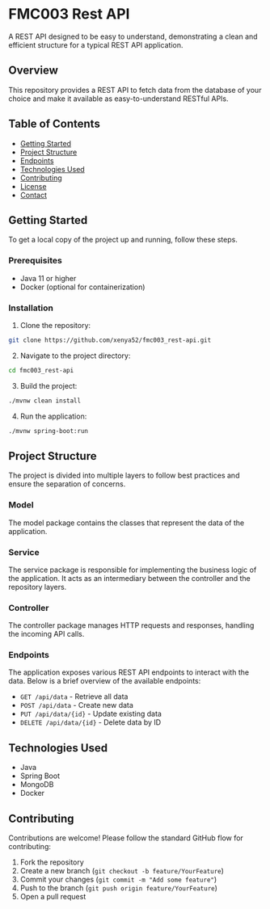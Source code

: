 # FMC003 Rest API

A REST API designed to be easy to understand, demonstrating a clean and efficient structure for a typical REST API application.

Overview
---------

This repository provides a REST API to fetch data from the database of your choice and make it available as easy-to-understand RESTful APIs.

Table of Contents
---------

- [Getting Started](Getting-Started)
- [Project Structure](Project-Structure)
- [Endpoints](Endpoints)
- [Technologies Used](Technologies-Used)
- [Contributing](Contributing)
- [License](License)
- [Contact](Contact)

Getting Started
---------

To get a local copy of the project up and running, follow these steps.

### Prerequisites

- Java 11 or higher
- Docker (optional for containerization)

### Installation

1. Clone the repository:
``` bash
git clone https://github.com/xenya52/fmc003_rest-api.git
```
2. Navigate to the project directory:
``` bash
cd fmc003_rest-api
```
3. Build the project:
``` bash
./mvnw clean install
```
4. Run the application:
```bash
./mvnw spring-boot:run
```

Project Structure
---------

The project is divided into multiple layers to follow best practices and ensure the separation of concerns.

### Model

The model package contains the classes that represent the data of the application.

### Service

The service package is responsible for implementing the business logic of the application. It acts as an intermediary between the controller and the repository layers.

### Controller
The controller package manages HTTP requests and responses, handling the incoming API calls.

### Endpoints
The application exposes various REST API endpoints to interact with the data. Below is a brief overview of the available endpoints:

- ```GET /api/data``` - Retrieve all data
- ```POST /api/data``` - Create new data
- ```PUT /api/data/{id}``` - Update existing data
- ```DELETE /api/data/{id}``` - Delete data by ID

Technologies Used
---------

- Java
- Spring Boot
- MongoDB
- Docker

Contributing
---------

Contributions are welcome! Please follow the standard GitHub flow for contributing:

1. Fork the repository
2. Create a new branch (```git checkout -b feature/YourFeature```)
3. Commit your changes (```git commit -m "Add some feature"```)
4. Push to the branch (```git push origin feature/YourFeature```)
5. Open a pull request

